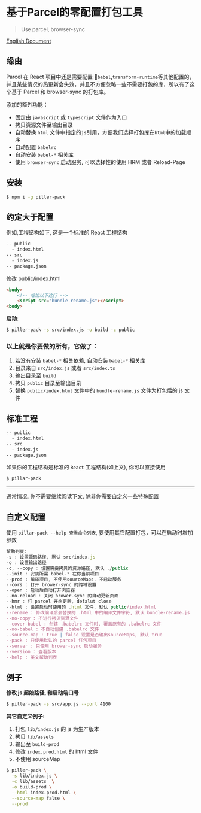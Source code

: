 # 基于Parcel的零配置打包工具

> Use parcel, browser-sync

[English Document](README.md)

## 缘由

Parcel 在 React 项目中还是需要配置 `babel`,`transform-runtime`等其他配置的，并且某些情况的热更新会失效，并且不方便忽略一些不需要打包的库，所以有了这个基于 Parcel 和 browser-sync 的打包库。

添加的额外功能：

- 固定由 `javascript` 或 `typescript` 文件作为入口
- 拷贝资源文件至输出目录
- 自动替换 `html` 文件中指定的`js`引用，方便我们选择打包库在`html`中的加载顺序
- 自动配置 `babelrc`
- 自动安装 `bebel-*` 相关库
- 使用 `browser-sync` 启动服务, 可以选择性的使用 HRM 或者 Reload-Page

## 安装

```sh
$ npm i -g piller-pack
```

## 约定大于配置

例如,工程结构如下, 这是一个标准的 React 工程结构
```sh
-- public
  - index.html
-- src
  - index.js
-- package.json
```

修改 public/index.html

```html
<body>
    <!-- 增加以下这行 -->
    <script src="bundle-rename.js"></script>
<body>
```

**启动:**

```sh
$ piller-pack -s src/index.js -o build -c public
```

### 以上就是你要做的所有，它做了：

1.  若没有安装 `babel-*` 相关依赖, 自动安装 `babel-*` 相关库
2.  目录来自 `src/index.js` 或者 `src/index.ts`
3.  输出目录至 `build`
4.  拷贝 `public` 目录至输出目录
5.  替换 `public/index.html` 文件中的 `bundle-rename.js` 文件为打包后的 js 文件

## 标准工程

```sh
-- public
  - index.html
-- src
  - index.js
-- package.json
```

如果你的工程结构是标准的 `React` 工程结构(如上文), 你可以直接使用

```sh
$ pillar-pack
```

---

通常情况, 你不需要继续阅读下文, 除非你需要自定义一些特殊配置

## 自定义配置

使用 `pillar-pack --help 查看命令列表`, 要使用其它配置打包，可以在启动时增加参数

```js
帮助列表:
-s : 设置源码路径, 默认 src/index.js
-o : 设置输出路径
-c, --copy : 设置需要拷贝的资源路径, 默认 ./public
--init : 安装所需 babel-* 在你当前项目
--prod : 编译项目, 不使用sourceMaps, 不启动服务
--cors : 打开 brower-sync 的跨域设置
--open : 启动后自动打开浏览器
--no-reload : 关闭 brower-sync 的自动更新页面
--hmr : 打 parcel 开热更新, defalut close
--html : 设置启动时使用的 .html 文件, 默认 public/index.html
--rename : 修改编译后会替换的 .html 中的编译文件字符, 默认 bundle-rename.js
--no-copy : 不进行拷贝资源文件
--cover-babel : 创建 .babelrc 文件时, 覆盖原有的 .babelrc 文件
--no-babel : 不自动创建 .babelrc 文件
--source-map : true | false 设置是否输出sourceMaps, 默认 true
--pack : 只使用默认的 parcel 打包项目
--server : 只使用 brower-sync 启动服务
--version : 查看版本
--help : 英文帮助列表
```

## 例子

**修改 js 起始路径, 和启动端口号**

```sh
$ piller-pack -s src/app.js --port 4100
```

**其它自定义例子:**

1.  打包 `lib/index.js` 的 js 为生产版本
2.  拷贝 `lib/assets`
3.  输出至 `build-prod`
4.  修改 `index.prod.html` 的 html 文件
5.  不使用 sourceMap

```sh
$ piller-pack \
  -s lib/index.js \
  -c lib/assets  \
  -o build-prod \
  --html index.prod.html \
  --source-map false \
  --prod
```
